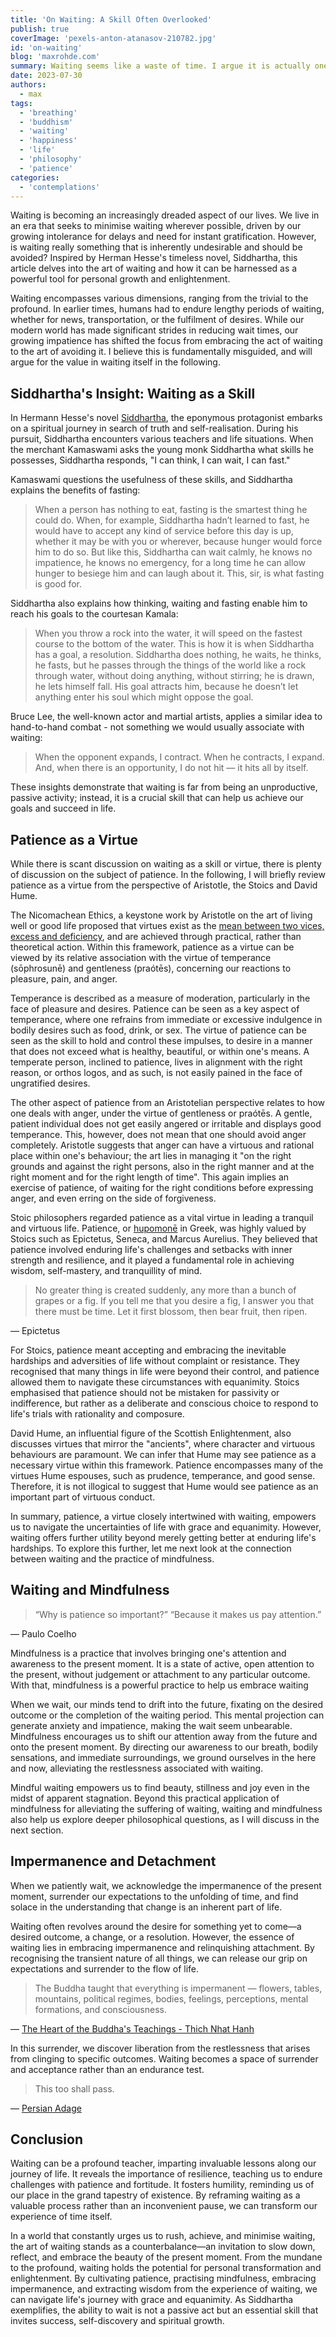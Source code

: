 ```yaml
---
title: 'On Waiting: A Skill Often Overlooked'
publish: true
coverImage: 'pexels-anton-atanasov-210782.jpg'
id: 'on-waiting'
blog: 'maxrohde.com'
summary: Waiting seems like a waste of time. I argue it is actually one of the most powerful things we can learn.
date: 2023-07-30
authors:
  - max
tags:
  - 'breathing'
  - 'buddhism'
  - 'waiting'
  - 'happiness'
  - 'life'
  - 'philosophy'
  - 'patience'
categories:
  - 'contemplations'
---
```


Waiting is becoming an increasingly dreaded aspect of our lives. We live in an era that seeks to minimise waiting wherever possible, driven by our growing intolerance for delays and need for instant gratification. However, is waiting really something that is inherently undesirable and should be avoided? Inspired by Herman Hesse's timeless novel, Siddhartha, this article delves into the art of waiting and how it can be harnessed as a powerful tool for personal growth and enlightenment.

Waiting encompasses various dimensions, ranging from the trivial to the profound. In earlier times, humans had to endure lengthy periods of waiting, whether for news, transportation, or the fulfilment of desires. While our modern world has made significant strides in reducing wait times, our growing impatience has shifted the focus from embracing the act of waiting to the art of avoiding it. I believe this is fundamentally misguided, and will argue for the value in waiting itself in the following.

## Siddhartha's Insight: Waiting as a Skill

In Hermann Hesse's novel [Siddhartha](https://en.wikipedia.org/wiki/Siddhartha_(novel)), the eponymous protagonist embarks on a spiritual journey in search of truth and self-realisation. During his pursuit, Siddhartha encounters various teachers and life situations. When the merchant Kamaswami asks the young monk Siddhartha what skills he possesses, Siddhartha responds, "I can think, I can wait, I can fast."

Kamaswami questions the usefulness of these skills, and Siddhartha explains the benefits of fasting:

>When a person has nothing to eat, fasting is the smartest thing he could do. When, for example, Siddhartha hadn’t learned to fast, he would have to accept any kind of service before this day is up, whether it may be with you or wherever, because hunger would force him to do so. But like this, Siddhartha can wait calmly, he knows no impatience, he knows no emergency, for a long time he can allow hunger to besiege him and can laugh about it. This, sir, is what fasting is good for.

Siddhartha also explains how thinking, waiting and fasting enable him to reach his goals to the courtesan Kamala:

> When you throw a rock into the water, it will speed on the fastest course to the bottom of the water. This is how it is when Siddhartha has a goal, a resolution. Siddhartha does nothing, he waits, he thinks, he fasts, but he passes through the things of the world like a rock through water, without doing anything, without stirring; he is drawn, he lets himself fall. His goal attracts him, because he doesn’t let anything enter his soul which might oppose the goal.

Bruce Lee, the well-known actor and martial artists, applies a similar idea to hand-to-hand combat - not something we would usually associate with waiting:

> When the opponent expands, I contract. When he contracts, I expand. And, when there is an opportunity, I do not hit — it hits all by itself.

These insights demonstrate that waiting is far from being an unproductive, passive activity; instead, it is a crucial skill that can help us achieve our goals and succeed in life.

## Patience as a Virtue

While there is scant discussion on waiting as a skill or virtue, there is plenty of discussion on the subject of patience. In the following, I will briefly review patience as a virtue from the perspective of Aristotle, the Stoics and David Hume.

The Nicomachean Ethics, a keystone work by Aristotle on the art of living well or good life proposed that virtues exist as the [mean between two vices, excess and deficiency](https://medium.com/practical-rationality/aristotles-strangely-restrictive-virtue-of-temperance-abef60f0ddcb), and are achieved through practical, rather than theoretical action. Within this framework, patience as a virtue can be viewed by its relative association with the virtue of temperance (sōphrosunē) and gentleness (praótēs), concerning our reactions to pleasure, pain, and anger.

Temperance is described as a measure of moderation, particularly in the face of pleasure and desires. Patience can be seen as a key aspect of temperance, where one refrains from immediate or excessive indulgence in bodily desires such as food, drink, or sex. The virtue of patience can be seen as the skill to hold and control these impulses, to desire in a manner that does not exceed what is healthy, beautiful, or within one's means. A temperate person, inclined to patience, lives in alignment with the right reason, or orthos logos, and as such, is not easily pained in the face of ungratified desires.

The other aspect of patience from an Aristotelian perspective relates to how one deals with anger, under the virtue of gentleness or praótēs. A gentle, patient individual does not get easily angered or irritable and displays good temperance. This, however, does not mean that one should avoid anger completely. Aristotle suggests that anger can have a virtuous and rational place within one's behaviour; the art lies in managing it "on the right grounds and against the right persons, also in the right manner and at the right moment and for the right length of time". This again implies an exercise of patience, of waiting for the right conditions before expressing anger, and even erring on the side of forgiveness.

Stoic philosophers regarded patience as a vital virtue in leading a tranquil and virtuous life. Patience, or [hupomonē](https://www.orbcfamily.org/blog/fruit-of-the-spirit/fruit-of-the-spirit-patience-and-why-it-is-important/) in Greek, was highly valued by Stoics such as Epictetus, Seneca, and Marcus Aurelius. They believed that patience involved enduring life's challenges and setbacks with inner strength and resilience, and it played a fundamental role in achieving wisdom, self-mastery, and tranquillity of mind.

> No greater thing is created suddenly, any more than a bunch of grapes or a fig. If you tell me that you desire a fig, I answer you that there must be time. Let it first blossom, then bear fruit, then ripen.

— Epictetus

For Stoics, patience meant accepting and embracing the inevitable hardships and adversities of life without complaint or resistance. They recognised that many things in life were beyond their control, and patience allowed them to navigate these circumstances with equanimity. Stoics emphasised that patience should not be mistaken for passivity or indifference, but rather as a deliberate and conscious choice to respond to life's trials with rationality and composure.

David Hume, an influential figure of the Scottish Enlightenment, also discusses virtues that mirror the "ancients", where character and virtuous behaviours are paramount. We can infer that Hume may see patience as a necessary virtue within this framework. Patience encompasses many of the virtues Hume espouses, such as prudence, temperance, and good sense. Therefore, it is not illogical to suggest that Hume would see patience as an important part of virtuous conduct.

In summary, patience, a virtue closely intertwined with waiting, empowers us to navigate the uncertainties of life with grace and equanimity. However, waiting offers further utility beyond merely getting better at enduring life's hardships. To explore this further, let me next look at the connection between waiting and the practice of mindfulness.

## Waiting and Mindfulness

> “Why is patience so important?”
> “Because it makes us pay attention.”

— Paulo Coelho

Mindfulness is a practice that involves bringing one's attention and awareness to the present moment. It is a state of active, open attention to the present, without judgement or attachment to any particular outcome. With that, mindfulness is a powerful practice to help us embrace waiting 

When we wait, our minds tend to drift into the future, fixating on the desired outcome or the completion of the waiting period. This mental projection can generate anxiety and impatience, making the wait seem unbearable. Mindfulness encourages us to shift our attention away from the future and onto the present moment. By directing our awareness to our breath, bodily sensations, and immediate surroundings, we ground ourselves in the here and now, alleviating the restlessness associated with waiting.

Mindful waiting empowers us to find beauty, stillness and joy even in the midst of apparent stagnation. Beyond this practical application of mindfulness for alleviating the suffering of waiting, waiting and mindfulness also help us explore deeper philosophical questions, as I will discuss in the next section.

## Impermanence and Detachment

When we patiently wait, we acknowledge the impermanence of the present moment, surrender our expectations to the unfolding of time, and find solace in the understanding that change is an inherent part of life.

Waiting often revolves around the desire for something yet to come—a desired outcome, a change, or a resolution. However, the essence of waiting lies in embracing impermanence and relinquishing attachment. By recognising the transient nature of all things, we can release our grip on expectations and surrender to the flow of life.

> The Buddha taught that everything is impermanent — flowers, tables, mountains, political regimes, bodies, feelings, perceptions, mental formations, and consciousness.

— [The Heart of the Buddha's Teachings - Thich Nhat Hanh](https://www.goodreads.com/review/show/2202433906)

In this surrender, we discover liberation from the restlessness that arises from clinging to specific outcomes. Waiting becomes a space of surrender and acceptance rather than an endurance test.

> This too shall pass.

— [Persian Adage](https://en.wikipedia.org/wiki/This_too_shall_pass)

## Conclusion

Waiting can be a profound teacher, imparting invaluable lessons along our journey of life. It reveals the importance of resilience, teaching us to endure challenges with patience and fortitude. It fosters humility, reminding us of our place in the grand tapestry of existence.  By reframing waiting as a valuable process rather than an inconvenient pause, we can transform our experience of time itself.

In a world that constantly urges us to rush, achieve, and minimise waiting, the art of waiting stands as a counterbalance—an invitation to slow down, reflect, and embrace the beauty of the present moment. From the mundane to the profound, waiting holds the potential for personal transformation and enlightenment. By cultivating patience, practising mindfulness, embracing impermanence, and extracting wisdom from the experience of waiting, we can navigate life's journey with grace and equanimity. As Siddhartha exemplifies, the ability to wait is not a passive act but an essential skill that invites success, self-discovery and spiritual growth.